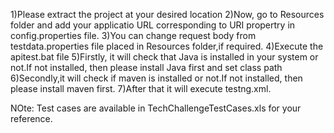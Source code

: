 1)Please extract the project at your desired location
2)Now, go to Resources folder and add your applicatio URL corresponding to URI propertry in config.properties file.
3)You can change request body from testdata.properties file placed in Resources folder,if required.
4)Execute the apitest.bat file
5)Firstly, it will check that Java is installed in your system or not.If not installed, then please install Java first and set class path
6)Secondly,it will check if maven is installed or not.If not installed, then please install maven first.
7)After that it will execute testng.xml.

NOte: Test cases are available in TechChallengeTestCases.xls for your reference.